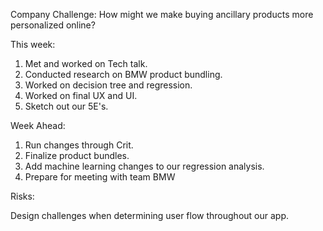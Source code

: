 Company Challenge:
How might we make buying ancillary products more personalized online?


This week:

1. Met and worked on Tech talk.
2. Conducted research on BMW product bundling.
3. Worked on decision tree and regression.
4. Worked on final UX and UI.
5. Sketch out our 5E's.

Week Ahead:

1. Run changes through Crit.
2. Finalize product bundles.
3. Add machine learning changes to our regression analysis.
4. Prepare for meeting with team BMW 


Risks:

Design challenges when determining user flow throughout our app.

